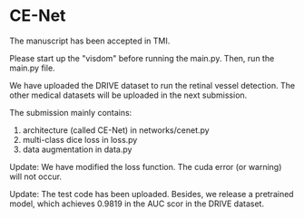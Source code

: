 # CE-Net
The manuscript has been accepted in TMI.

Please start up the "visdom" before running the main.py.
Then, run the main.py file.

We have uploaded the DRIVE dataset to run the retinal vessel detection. The other medical datasets will be
uploaded in the next submission.

The submission mainly contains:
1. architecture (called CE-Net) in networks/cenet.py
2. multi-class dice loss in loss.py
3. data augmentation in data.py

Update:
We have modified the loss function. 
The cuda error (or warning) will not occur. 

Update:
The test code has been uploaded. 
Besides, we release a pretrained model, which achieves 0.9819 in the AUC scor in the DRIVE dataset. 

